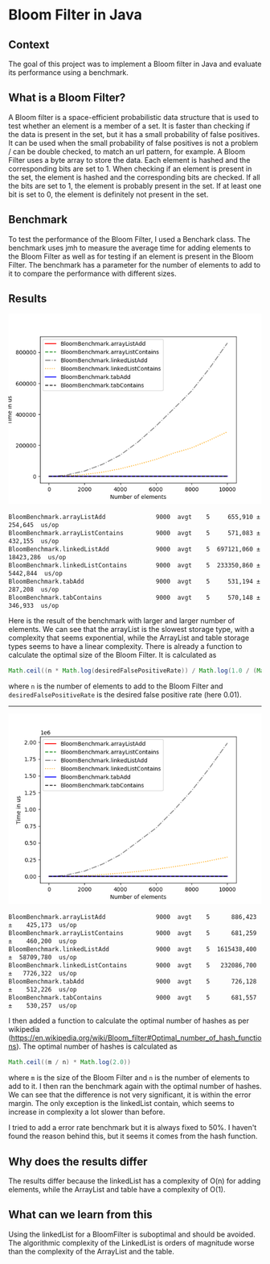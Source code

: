 # Bloom Filter in Java

## Context
The goal of this project was to implement a Bloom filter in Java and evaluate its performance using a benchmark.

## What is a Bloom Filter?
A Bloom filter is a space-efficient probabilistic data structure that is used to test whether an element is a member of a set. It is faster than checking if the data is present in the set, but it has a small probability of false positives. It can be used when the small probability of false positives is not a problem / can be double checked, to match an url pattern, for example.
A Bloom Filter uses a byte array to store the data. Each element is hashed and the corresponding bits are set to 1. When checking if an element is present in the set, the element is hashed and the corresponding bits are checked. If all the bits are set to 1, the element is probably present in the set. If at least one bit is set to 0, the element is definitely not present in the set.

## Benchmark
To test the performance of the Bloom Filter, I used a Benchark class. The benchmark uses jmh to measure the average time for adding elements to the Bloom Filter as well as for testing if an element is present in the Bloom Filter. The benchmark has a parameter for the number of elements to add to it to compare the performance with different sizes.

## Results
![bench1](img/bench1.png)  
```
BloomBenchmark.arrayListAdd              9000  avgt    5     655,910 ±    254,645  us/op
BloomBenchmark.arrayListContains         9000  avgt    5     571,083 ±    432,155  us/op
BloomBenchmark.linkedListAdd             9000  avgt    5  697121,060 ±  18423,286  us/op
BloomBenchmark.linkedListContains        9000  avgt    5  233350,860 ±   5442,844  us/op
BloomBenchmark.tabAdd                    9000  avgt    5     531,194 ±    287,208  us/op
BloomBenchmark.tabContains               9000  avgt    5     570,148 ±    346,933  us/op
```
Here is the result of the benchmark with larger and larger number of elements. We can see that the arrayList is the slowest storage type, with a complexity that seems exponential, while the ArrayList and table storage types seems to have a linear complexity. There is already a function to calculate the optimal size of the Bloom Filter. It is calculated as 
```java
Math.ceil((n * Math.log(desiredFalsePositiveRate)) / Math.log(1.0 / (Math.pow(2.0, Math.log(2.0)))))
```
where `n` is the number of elements to add to the Bloom Filter and `desiredFalsePositiveRate` is the desired false positive rate (here 0.01).

----
![bench2](img/bench2.png)  
```
BloomBenchmark.arrayListAdd              9000  avgt    5      886,423 ±    425,173  us/op
BloomBenchmark.arrayListContains         9000  avgt    5      681,259 ±    460,200  us/op
BloomBenchmark.linkedListAdd             9000  avgt    5  1615438,400 ±  58709,780  us/op
BloomBenchmark.linkedListContains        9000  avgt    5   232086,700 ±   7726,322  us/op
BloomBenchmark.tabAdd                    9000  avgt    5      726,128 ±    512,226  us/op
BloomBenchmark.tabContains               9000  avgt    5      681,557 ±    530,257  us/op
```
I then added a function to calculate the optimal number of hashes as per wikipedia (https://en.wikipedia.org/wiki/Bloom_filter#Optimal_number_of_hash_functions). The optimal number of hashes is calculated as
```java
Math.ceil((m / n) * Math.log(2.0))
```
where `m` is the size of the Bloom Filter and `n` is the number of elements to add to it. I then ran the benchmark again with the optimal number of hashes. We can see that the difference is not very significant, it is within the error margin. The only exception is the linkedList contain, which seems to increase in complexity a lot slower than before.

I tried to add a error rate benchmark but it is always fixed to 50%. I haven't found the reason behind this, but it seems it comes from the hash function.

## Why does the results differ
The results differ because the linkedList has a complexity of O(n) for adding elements, while the ArrayList and table have a complexity of O(1). 

## What can we learn from this
Using the linkedList for a BloomFilter is suboptimal and should be avoided. The algorithmic complexity of the LinkedList is orders of magnitude worse than the complexity of the ArrayList and the table.
